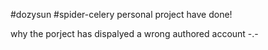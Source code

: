 #dozysun
#spider-celery
personal project have done!
 
why the porject has dispalyed a wrong authored account 
-.-
